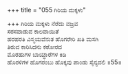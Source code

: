 +++
title = "055 ಗಿರಿಯ ಮಕ್ಕಳು"

+++
ಗಿರಿಯ ಮಕ್ಕಳು ನೆರೆದು ವಜ್ರವ  
ಸರಸವಾಡುವ ಕಾಲವಾಯಿತೆ  
ಹರಹರತಿ ವಿಸ್ಮಯವೆನುತ ಹೊಗರೇರಿ ಖತಿ ಮಸಗಿ  
ತಿರುವ ಕಾರಿಸಿದನು ಕಠೋರದ  
ಮೊರಹುಗಳ ಬಾಯ್ಧಾರೆಗಳ ಕಿಡಿ  
ಹೊರಳಿಗಳ ಹೊಗರಂಬು ಹೊಕ್ಕವು ಪಾಂಡು ಸೈನ್ಯದಲಿ    ॥55॥